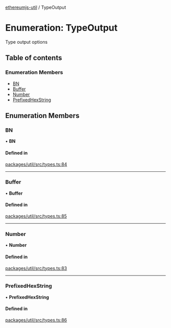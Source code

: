 [ethereumjs-util](../README.md) / TypeOutput

# Enumeration: TypeOutput

Type output options

## Table of contents

### Enumeration Members

- [BN](TypeOutput.md#bn)
- [Buffer](TypeOutput.md#buffer)
- [Number](TypeOutput.md#number)
- [PrefixedHexString](TypeOutput.md#prefixedhexstring)

## Enumeration Members

### BN

• **BN**

#### Defined in

[packages/util/src/types.ts:84](https://github.com/ethereumjs/ethereumjs-monorepo/blob/master/packages/util/src/types.ts#L84)

___

### Buffer

• **Buffer**

#### Defined in

[packages/util/src/types.ts:85](https://github.com/ethereumjs/ethereumjs-monorepo/blob/master/packages/util/src/types.ts#L85)

___

### Number

• **Number**

#### Defined in

[packages/util/src/types.ts:83](https://github.com/ethereumjs/ethereumjs-monorepo/blob/master/packages/util/src/types.ts#L83)

___

### PrefixedHexString

• **PrefixedHexString**

#### Defined in

[packages/util/src/types.ts:86](https://github.com/ethereumjs/ethereumjs-monorepo/blob/master/packages/util/src/types.ts#L86)
